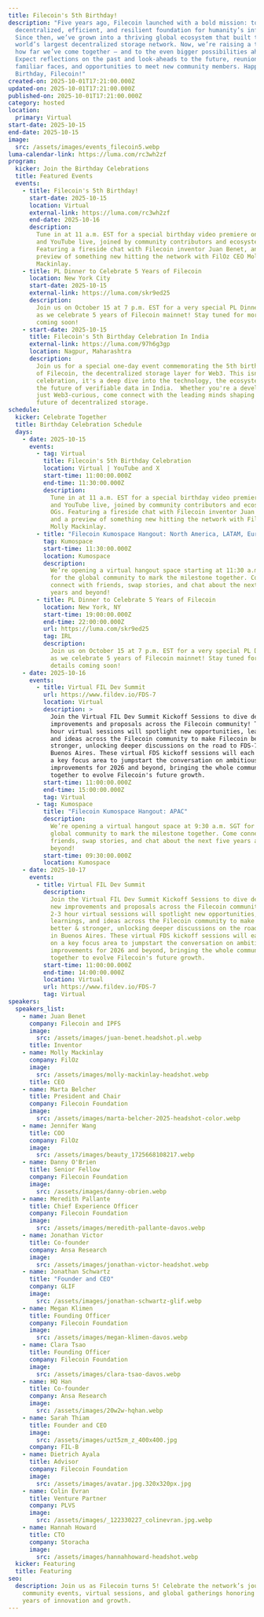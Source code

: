 ```yaml
---
title: Filecoin's 5th Birthday!
description: "Five years ago, Filecoin launched with a bold mission: to create a
  decentralized, efficient, and resilient foundation for humanity’s information.
  Since then, we’ve grown into a thriving global ecosystem that built the
  world’s largest decentralized storage network. Now, we’re raising a toast to
  how far we’ve come together — and to the even bigger possibilities ahead.
  Expect reflections on the past and look-aheads to the future, reunions with
  familiar faces, and opportunities to meet new community members. Happy
  Birthday, Filecoin!"
created-on: 2025-10-01T17:21:00.000Z
updated-on: 2025-10-01T17:21:00.000Z
published-on: 2025-10-01T17:21:00.000Z
category: hosted
location:
  primary: Virtual
start-date: 2025-10-15
end-date: 2025-10-15
image:
  src: /assets/images/events_filecoin5.webp
luma-calendar-link: https://luma.com/rc3wh2zf
program:
  kicker: Join the Birthday Celebrations
  title: Featured Events
  events:
    - title: Filecoin's 5th Birthday!
      start-date: 2025-10-15
      location: Virtual
      external-link: https://luma.com/rc3wh2zf
      end-date: 2025-10-16
      description:
        Tune in at 11 a.m. EST for a special birthday video premiere on X
        and YouTube live, joined by community contributors and ecosystem OGs.
        Featuring a fireside chat with Filecoin inventor Juan Benet, and a
        preview of something new hitting the network with FilOz CEO Molly
        Mackinlay.
    - title: PL Dinner to Celebrate 5 Years of Filecoin
      location: New York City
      start-date: 2025-10-15
      external-link: https://luma.com/skr9ed25
      description:
        ​Join us on October 15 at 7 p.m. EST for a very special PL Dinner,
        as we celebrate 5 years of Filecoin mainnet! Stay tuned for more details
        coming soon!
    - start-date: 2025-10-15
      title: Filecoin's 5th Birthday Celebration In India
      external-link: https://luma.com/97h6g3gp
      location: Nagpur, Maharashtra
      description:
        Join us for a special one-day event commemorating the 5th birthday
        of Filecoin, the decentralized storage layer for Web3. This isn't just a
        celebration, it's a deep dive into the technology, the ecosystem, and
        the future of verifiable data in India.  ​Whether you're a developer or
        just Web3-curious, come connect with the leading minds shaping the
        future of decentralized storage.
schedule:
  kicker: Celebrate Together
  title: Birthday Celebration Schedule
  days:
    - date: 2025-10-15
      events:
        - tag: Virtual
          title: Filecoin's 5th Birthday Celebration
          location: Virtual | YouTube and X
          start-time: 11:00:00.000Z
          end-time: 11:30:00.000Z
          description:
            Tune in at 11 a.m. EST for a special birthday video premiere on X
            and YouTube live, joined by community contributors and ecosystem
            OGs. Featuring a fireside chat with Filecoin inventor Juan Benet,
            and a preview of something new hitting the network with FilOz CEO
            Molly Mackinlay.
        - title: "Filecoin Kumospace Hangout: North America, LATAM, Europe & Africa"
          tag: Kumospace
          start-time: 11:30:00.000Z
          location: Kumospace
          description:
            ​We’re opening a virtual hangout space starting at 11:30 a.m. EST
            for the global community to mark the milestone together. Come
            connect with friends, swap stories, and chat about the next five
            years and beyond!
        - title: PL Dinner to Celebrate 5 Years of Filecoin
          location: New York, NY
          start-time: 19:00:00.000Z
          end-time: 22:00:00.000Z
          url: https://luma.com/skr9ed25
          tag: IRL
          description:
            ​Join us on October 15 at 7 p.m. EST for a very special PL Dinner,
            as we celebrate 5 years of Filecoin mainnet! Stay tuned for more
            details coming soon!
    - date: 2025-10-16
      events:
        - title: Virtual FIL Dev Summit
          url: https://www.fildev.io/FDS-7
          location: Virtual
          description: >
            Join the Virtual FIL Dev Summit Kickoff Sessions to dive deep on new
            improvements and proposals across the Filecoin community! These 2-3
            hour virtual sessions will spotlight new opportunities, learnings,
            and ideas across the Filecoin community to make Filecoin better &
            stronger, unlocking deeper discussions on the road to FDS-7 in
            Buenos Aires. These virtual FDS kickoff sessions will each center on
            a key focus area to jumpstart the conversation on ambitious new
            improvements for 2026 and beyond, bringing the whole community
            together to evolve Filecoin's future growth.
          start-time: 11:00:00.000Z
          end-time: 15:00:00.000Z
          tag: Virtual
        - tag: Kumospace
          title: "Filecoin Kumospace Hangout: APAC"
          description:
            ​We’re opening a virtual hangout space at 9:30 a.m. SGT for the
            global community to mark the milestone together. Come connect with
            friends, swap stories, and chat about the next five years and
            beyond!
          start-time: 09:30:00.000Z
          location: Kumospace
    - date: 2025-10-17
      events:
        - title: Virtual FIL Dev Summit
          description:
            Join the Virtual FIL Dev Summit Kickoff Sessions to dive deep on
            new improvements and proposals across the Filecoin community! These
            2-3 hour virtual sessions will spotlight new opportunities,
            learnings, and ideas across the Filecoin community to make Filecoin
            better & stronger, unlocking deeper discussions on the road to FDS-7
            in Buenos Aires. These virtual FDS kickoff sessions will each center
            on a key focus area to jumpstart the conversation on ambitious new
            improvements for 2026 and beyond, bringing the whole community
            together to evolve Filecoin's future growth.
          start-time: 11:00:00.000Z
          end-time: 14:00:00.000Z
          location: Virtual
          url: https://www.fildev.io/FDS-7
          tag: Virtual
speakers:
  speakers_list:
    - name: Juan Benet
      company: Filecoin and IPFS
      image:
        src: /assets/images/juan-benet.headshot.pl.webp
      title: Inventor
    - name: Molly Mackinlay
      company: FilOz
      image:
        src: /assets/images/molly-mackinlay-headshot.webp
      title: CEO
    - name: Marta Belcher
      title: President and Chair
      company: Filecoin Foundation
      image:
        src: /assets/images/marta-belcher-2025-headshot-color.webp
    - name: Jennifer Wang
      title: COO
      company: FilOz
      image:
        src: /assets/images/beauty_1725668108217.webp
    - name: Danny O'Brien
      title: Senior Fellow
      company: Filecoin Foundation
      image:
        src: /assets/images/danny-obrien.webp
    - name: Meredith Pallante
      title: Chief Experience Officer
      company: Filecoin Foundation
      image:
        src: /assets/images/meredith-pallante-davos.webp
    - name: Jonathan Victor
      title: Co-founder
      company: Ansa Research
      image:
        src: /assets/images/jonathan-victor-headshot.webp
    - name: Jonathan Schwartz
      title: "Founder and CEO"
      company: GLIF
      image:
        src: /assets/images/jonathan-schwartz-glif.webp
    - name: Megan Klimen
      title: Founding Officer
      company: Filecoin Foundation
      image:
        src: /assets/images/megan-klimen-davos.webp
    - name: Clara Tsao
      title: Founding Officer
      company: Filecoin Foundation
      image:
        src: /assets/images/clara-tsao-davos.webp
    - name: HQ Han
      title: Co-founder
      company: Ansa Research
      image:
        src: /assets/images/20w2w-hqhan.webp
    - name: Sarah Thiam
      title: Founder and CEO
      image:
        src: /assets/images/uzt5zm_z_400x400.jpg
      company: FIL-B
    - name: Dietrich Ayala
      title: Advisor
      company: Filecoin Foundation
      image:
        src: /assets/images/avatar.jpg.320x320px.jpg
    - name: Colin Evran
      title: Venture Partner
      company: PLVS
      image:
        src: /assets/images/_122330227_colinevran.jpg.webp
    - name: Hannah Howard
      title: CTO
      company: Storacha
      image:
        src: /assets/images/hannahhoward-headshot.webp
  kicker: Featuring
  title: Featuring
seo:
  description: Join us as Filecoin turns 5! Celebrate the network’s journey with
    community events, virtual sessions, and global gatherings honoring five
    years of innovation and growth.
---
```


